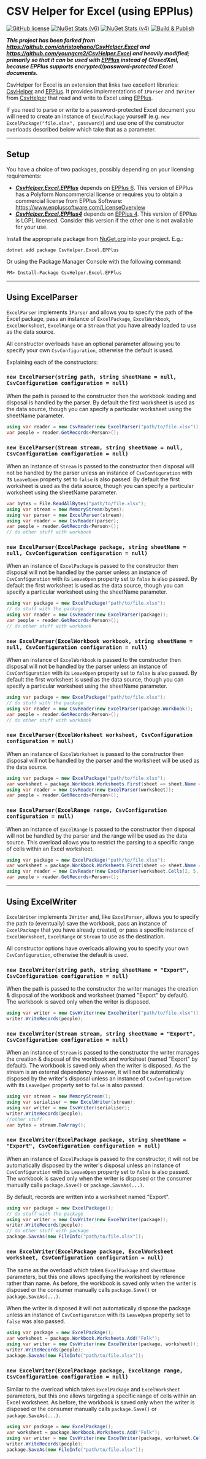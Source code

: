 # CSV Helper for Excel (using EPPlus)

[![GitHub license](https://img.shields.io/github/license/lethek/CsvHelper.Excel.EPPlus)](https://github.com/lethek/CsvHelper.Excel.EPPlus/blob/main/LICENSE)
[![NuGet Stats (v6)](https://img.shields.io/nuget/v/CsvHelper.Excel.EPPlus.svg)](https://www.nuget.org/packages/CsvHelper.Excel.EPPlus)
[![NuGet Stats (v4)](https://img.shields.io/nuget/v/CsvHelper.Excel.EPPlus4.svg)](https://www.nuget.org/packages/CsvHelper.Excel.EPPlus4)
[![Build & Publish](https://github.com/lethek/CsvHelper.Excel.EPPlus/actions/workflows/dotnet.yml/badge.svg)](https://github.com/lethek/CsvHelper.Excel.EPPlus/actions/workflows/dotnet.yml)


***This project has been forked from https://github.com/christophano/CsvHelper.Excel and https://github.com/youngcm2/CsvHelper.Excel and heavily modified; primarily so that it can be used with [EPPlus](https://www.nuget.org/packages/EPPlus) instead of ClosedXml, because EPPlus supports encrypted/password-protected Excel documents.***

CsvHelper for Excel is an extension that links two excellent libraries: [CsvHelper](https://joshclose.github.io/CsvHelper/) and [EPPlus](https://www.epplussoftware.com/).
It provides implementations of `IParser` and `IWriter` from [CsvHelper](https://joshclose.github.io/CsvHelper/) that read and write to Excel using [EPPlus](https://www.epplussoftware.com/).

If you need to parse or write to a password-protected Excel document you will need to create an instance of `ExcelPackage` yourself (e.g. `new ExcelPackage("file.xlsx", password)`) and use one of the constructor overloads described below which take that as a parameter.

---

## Setup

You have a choice of two packages, possibly depending on your licensing requirements:
* ***[CsvHelper.Excel.EPPlus](https://www.nuget.org/packages/CsvHelper.Excel.EPPlus)*** depends on [EPPlus 6](https://github.com/EPPlusSoftware/EPPlus). This version of EPPlus has a Polyform Noncommercial license or requires you to obtain a commercial license from EPPlus Software: https://www.epplussoftware.com/LicenseOverview
* ***[CsvHelper.Excel.EPPlus4](https://www.nuget.org/packages/CsvHelper.Excel.EPPlus4)*** depends on [EPPlus 4](https://github.com/JanKallman/EPPlus). This version of EPPlus is LGPL licensed. Consider this version if the other one is not available for your use.

Install the appropriate package from [NuGet.org](https://www.nuget.org/packages?q=CsvHelper.Excel.EPPlus) into your project. E.g.:

```
dotnet add package CsvHelper.Excel.EPPlus
```

Or using the Package Manager Console with the following command:

```
PM> Install-Package CsvHelper.Excel.EPPlus
```

---

## Using ExcelParser
`ExcelParser` implements `IParser` and allows you to specify the path of the Excel package, pass an instance of `ExcelPackage`, `ExcelWorkbook`, `ExcelWorksheet`, `ExcelRange` or a `Stream` that you have already loaded to use as the data source.

All constructor overloads have an optional parameter allowing you to specify your own `CsvConfiguration`, otherwise the default is used.

Explaining each of the constructors:

### `new ExcelParser(string path, string sheetName = null, CsvConfiguration configuration = null)`

When the path is passed to the constructor then the workbook loading and disposal is handled by the parser. By default the first worksheet is used as the data source, though you can specify a particular worksheet using the sheetName parameter.

```csharp
using var reader = new CsvReader(new ExcelParser("path/to/file.xlsx"));
var people = reader.GetRecords<Person>();
```

### `new ExcelParser(Stream stream, string sheetName = null, CsvConfiguration configuration = null)`

When an instance of `Stream` is passed to the constructor then disposal will not be handled by the parser unless an instance of `CsvConfiguration` with its `LeaveOpen` property set to `false` is also passed. By default the first worksheet is used as the data source, though you can specify a particular worksheet using the sheetName parameter.

```csharp
var bytes = File.ReadAllBytes("path/to/file.xlsx");
using var stream = new MemoryStream(bytes);
using var parser = new ExcelParser(stream);
using var reader = new CsvReader(parser);
var people = reader.GetRecords<Person>();
// do other stuff with workbook
```

### `new ExcelParser(ExcelPackage package, string sheetName = null, CsvConfiguration configuration = null)`

When an instance of `ExcelPackage` is passed to the constructor then disposal will not be handled by the parser unless an instance of `CsvConfiguration` with its `LeaveOpen` property set to `false` is also passed. By default the first worksheet is used as the data source, though you can specify a particular worksheet using the sheetName parameter.

```csharp
using var package = new ExcelPackage("path/to/file.xlsx");
// do stuff with the package
using var reader = new CsvReader(new ExcelParser(package));
var people = reader.GetRecords<Person>();
// do other stuff with workbook
```

### `new ExcelParser(ExcelWorkbook workbook, string sheetName = null, CsvConfiguration configuration = null)`
When an instance of `ExcelWorkbook` is passed to the constructor then disposal will not be handled by the parser unless an instance of `CsvConfiguration` with its `LeaveOpen` property set to `false` is also passed. By default the first worksheet is used as the data source, though you can specify a particular worksheet using the sheetName parameter.

```csharp
using var package = new ExcelPackage("path/to/file.xlsx");
// do stuff with the package
using var reader = new CsvReader(new ExcelParser(package.Workbook));
var people = reader.GetRecords<Person>();
// do other stuff with workbook
```


### `new ExcelParser(ExcelWorksheet worksheet, CsvConfiguration configuration = null)`

When an instance of `ExcelWorksheet` is passed to the constructor then disposal will not be handled by the parser and the worksheet will be used as the data source.

```csharp
using var package = new ExcelPackage("path/to/file.xlsx");
var worksheet = package.Workbook.Worksheets.First(sheet => sheet.Name == "Folk");
using var reader = new CsvReader(new ExcelParser(worksheet));
var people = reader.GetRecords<Person>();
```

### `new ExcelParser(ExcelRange range, CsvConfiguration configuration = null)`
When an instance of `ExcelRange` is passed to the constructor then disposal will not be handled by the parser and the range will be used as the data source. This overload allows you to restrict the parsing to a specific range of cells within an Excel worksheet.

```csharp
using var package = new ExcelPackage("path/to/file.xlsx");
var worksheet = package.Workbook.Worksheets.First(sheet => sheet.Name == "Folk");
using var reader = new CsvReader(new ExcelParser(worksheet.Cells[2, 5, 400, 33]));
var people = reader.GetRecords<Person>();
```

---

## Using ExcelWriter
`ExcelWriter` implements `IWriter` and, like `ExcelParser`, allows you to specify the path to (eventually) save the workbook, pass an instance of `ExcelPackage` that you have already created, or pass a specific instance of `ExcelWorksheet`, `ExcelRange` or `Stream` to use as the destination.

All constructor options have overloads allowing you to specify your own `CsvConfiguration`, otherwise the default is used.

### `new ExcelWriter(string path, string sheetName = "Export", CsvConfiguration configuration = null)`

When the path is passed to the constructor the writer manages the creation & disposal of the workbook and worksheet (named "Export" by default). The workbook is saved only when the writer is disposed.

```csharp
using var writer = new CsvWriter(new ExcelWriter("path/to/file.xlsx"));
writer.WriteRecords(people);
```

### `new ExcelWriter(Stream stream, string sheetName = "Export", CsvConfiguration configuration = null)`

When an instance of `Stream` is passed to the constructor the writer manages the creation & disposal of the workbook and worksheet (named "Export" by default). The workbook is saved only when the writer is disposed. As the stream is an external dependency however, it will not be automatically disposed by the writer's disposal unless an instance of `CsvConfiguration` with its `LeaveOpen` property set to `false` is also passed.

```csharp
using var stream = new MemoryStream();
using var serialiser = new ExcelWriter(stream);
using var writer = new CsvWriter(serialiser);
writer.WriteRecords(people);
//other stuff
var bytes = stream.ToArray();
```

### `new ExcelWriter(ExcelPackage package, string sheetName = "Export", CsvConfiguration configuration = null)`

When an instance of `ExcelPackage` is passed to the constructor, it will not be automatically disposed by the writer's disposal unless an instance of `CsvConfiguration` with its `LeaveOpen` property set to `false` is also passed. The workbook is saved only when the writer is disposed or the consumer manually calls `package.Save()` or `package.SaveAs(...)`.

By default, records are written into a worksheet named "Export".

```csharp
using var package = new ExcelPackage();
// do stuff with the package
using var writer = new CsvWriter(new ExcelWriter(package));
writer.WriteRecords(people);
// do other stuff with package
package.SaveAs(new FileInfo("path/to/file.xlsx"));
```

### `new ExcelWriter(ExcelPackage package, ExcelWorksheet worksheet, CsvConfiguration configuration = null)`

The same as the overload which takes `ExcelPackage` and `sheetName` parameters, but this one allows specifying the worksheet by reference rather than name. As before, the workbook is saved only when the writer is disposed or the consumer manually calls `package.Save()` or `package.SaveAs(...)`.

When the writer is disposed it will not automatically dispose the package unless an instance of `CsvConfiguration` with its `LeaveOpen` property set to `false` was also passed.

```csharp
using var package = new ExcelPackage();
var worksheet = package.Workbook.Worksheets.Add("Folk");
using var writer = new CsvWriter(new ExcelWriter(package, worksheet));
writer.WriteRecords(people);
package.SaveAs(new FileInfo("path/to/file.xlsx"));
```

### `new ExcelWriter(ExcelPackage package, ExcelRange range, CsvConfiguration configuration = null)`

Similar to the overload which takes `ExcelPackage` and `ExcelWorksheet` parameters, but this one allows targeting a specific range of cells within an Excel worksheet. As before, the workbook is saved only when the writer is disposed or the consumer manually calls `package.Save()` or `package.SaveAs(...)`.

```csharp
using var package = new ExcelPackage();
var worksheet = package.Workbook.Worksheets.Add("Folk");
using var writer = new CsvWriter(new ExcelWriter(package, worksheet.Cells[2, 5, 400, 33]));
writer.WriteRecords(people);
package.SaveAs(new FileInfo("path/to/file.xlsx"));
```
